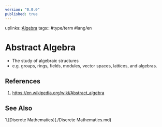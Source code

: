 ```yaml
---
version: "0.0.0"
published: true
---
```

uplinks::[Algebra](./Algebra.md)
tags:: #type/term #lang/en 
# Abstract Algebra
- The study of algebraic structures
- e.g. groups, rings, fields, modules, vector spaces, lattices, and algebras.

## References
1. https://en.wikipedia.org/wiki/Abstract_algebra
## See Also
1.[Discrete Mathematics](./Discrete Mathematics.md)